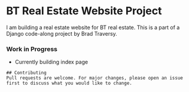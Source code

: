 # BT Real Estate Website Project

I am building a real estate website for BT real estate. This is a part of a Django code-along project by Brad Traversy.

### Work in Progress
- Currently building index page


```
## Contributing
Pull requests are welcome. For major changes, please open an issue first to discuss what you would like to change.
```
